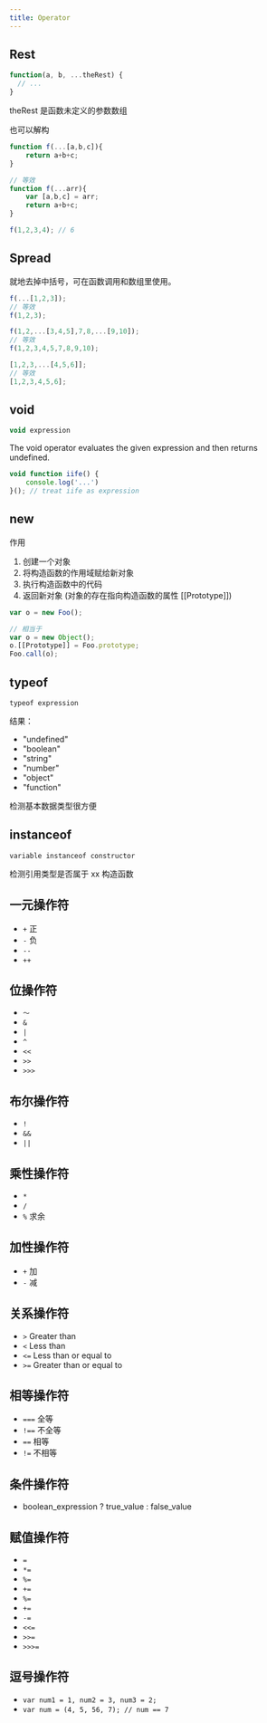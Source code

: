 ```yaml
---
title: Operator
---
```


## Rest

```javascript
function(a, b, ...theRest) {
  // ...
}
```

theRest 是函数未定义的参数数组

也可以解构

```javascript
function f(...[a,b,c]){
    return a+b+c;
}

// 等效
function f(...arr){
    var [a,b,c] = arr;
    return a+b+c;
}

f(1,2,3,4); // 6
```

## Spread

就地去掉中括号，可在函数调用和数组里使用。

```javascript
f(...[1,2,3]);
// 等效
f(1,2,3);

f(1,2,...[3,4,5],7,8,...[9,10]);
// 等效
f(1,2,3,4,5,7,8,9,10);

[1,2,3,...[4,5,6]];
// 等效
[1,2,3,4,5,6];
```

## void

``` javascript
void expression
```

The void operator evaluates the given expression and then returns undefined.

``` javascript
void function iife() {
    console.log('...')
}(); // treat iife as expression
```

## new

作用

1. 创建一个对象
1. 将构造函数的作用域赋给新对象
1. 执行构造函数中的代码
1. 返回新对象 (对象的存在指向构造函数的属性 [[Prototype]])

``` javascript
var o = new Foo();

// 相当于
var o = new Object();
o.[[Prototype]] = Foo.prototype;
Foo.call(o);
```

## typeof

`typeof expression`

结果：

* "undefined"
* "boolean"
* "string"
* "number"
* "object"
* "function"

检测基本数据类型很方便

## instanceof

`variable instanceof constructor`

检测引用类型是否属于 xx 构造函数

## 一元操作符

* `+` 正
* `-` 负
* `--`
* `++`

## 位操作符

* `～`
* `&`
* `|`
* `^`
* `<<`
* `>>`
* `>>>`

## 布尔操作符

* `!`
* `&&`
* `||`

## 乘性操作符

* `*`
* `/`
* `%` 求余

## 加性操作符

* `+` 加
* `-` 减

## 关系操作符

* `>` Greater than
* `<` Less than
* `<=` Less than or equal to
* `>=` Greater than or equal to

## 相等操作符

* `===` 全等
* `!==` 不全等
* `==` 相等
* `!=` 不相等

## 条件操作符

* boolean_expression ? true_value :  false_value

## 赋值操作符

* `=`
* `*=`
* `%=`
* `+=`
* `%=`
* `+=`
* `-=`
* `<<=`
* `>>=`
* `>>>=`

## 逗号操作符

* `var num1 = 1, num2 = 3, num3 = 2;`
* `var num = (4, 5, 56, 7); // num == 7`
